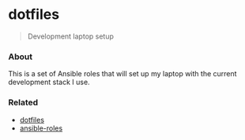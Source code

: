 # dotfiles

> Development laptop setup

### About

This is a set of Ansible roles that will set up my laptop with the current development stack I use.

### Related

- [dotfiles]()
- [ansible-roles]()
